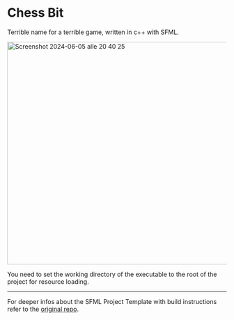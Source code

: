# Chess Bit

Terrible name for a terrible game, written in c++ with SFML.

<img width="512" alt="Screenshot 2024-06-05 alle 20 40 25" src="https://github.com/TheRealLorenz/chess-bit/assets/59364991/2b92c7aa-3fa1-4848-a276-9bbfcde287cd">

You need to set the working directory of the executable to the root of the project for resource loading.

---

For deeper infos about the SFML Project Template with build instructions refer to the [original repo](https://github.com/SFML/cmake-sfml-project).
